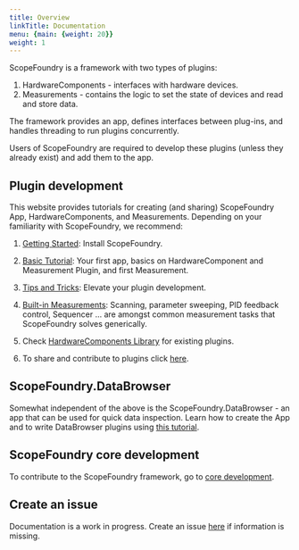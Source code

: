 ```yaml
---
title: Overview
linkTitle: Documentation
menu: {main: {weight: 20}}
weight: 1
---
```


[getting_started_docs]:/docs/1_getting-started/
[tools_tutorials]:/docs/11_tools-tutorials/
[tips-and-tricks]:/docs/30_tips-and-tricks/
[built-in]:/docs/20_built-in-measurements/
[development]:/docs/100_development-environment/
[sharing_hws]:/docs/200_hardware-sharing/
[301_existing-hardware-components]:/docs/301_existing-hardware-components/
[core-development]:/docs/1000_core-development/
[DataBrowser-tutorials]:/docs/12_databrowser-tutorials/

ScopeFoundry is a framework with two types of plugins:

1. HardwareComponents - interfaces with hardware devices.
2. Measurements - contains the logic to set the state of devices and read and store data.

The framework provides an app, defines interfaces between plug-ins, and handles threading to run plugins concurrently.

Users of ScopeFoundry are required to develop these plugins (unless they already exist) and add them to the app.

## Plugin development

This website provides tutorials for creating (and sharing) ScopeFoundry App, HardwareComponents, and Measurements. Depending on your familiarity with ScopeFoundry, we recommend:

1. [Getting Started][getting_started_docs]: Install ScopeFoundry.
2. [Basic Tutorial][tools_tutorials]: Your first app, basics on HardwareComponent and Measurement Plugin, and first Measurement.

3. [Tips and Tricks][tips-and-tricks]: Elevate your plugin development.
4. [Built-in Measurements][built-in]: Scanning, parameter sweeping, PID feedback control, Sequencer ... are amongst common measurement tasks that ScopeFoundry solves generically.
5. Check [HardwareComponents Library][301_existing-hardware-components] for existing plugins.
6. To share and contribute to plugins click [here][sharing_hws].

## ScopeFoundry.DataBrowser

Somewhat independent of the above is the ScopeFoundry.DataBrowser - an app that can be used for quick data inspection. Learn how to create the App and to write DataBrowser plugins using [this tutorial][DataBrowser-tutorials].

## ScopeFoundry core development

To contribute to the ScopeFoundry framework, go to [core development][core-development].

## Create an issue

Documentation is a work in progress. Create an issue [here](https://github.com/ScopeFoundry/scopefoundry.github.io) if information is missing.